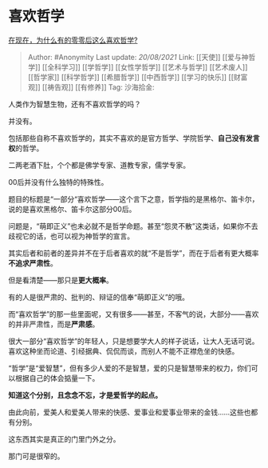 # 喜欢哲学
[在现在，为什么有的零零后这么喜欢哲学?](https://www.zhihu.com/question/436744133/answer/2073251596)

> Author: #Anonymity
> Last update: *20/08/2021*
> Link: [[天使]] [[爱与神哲学]] [[全科学习]] [[学哲学]] [[女性学哲学]] [[艺术与哲学]] [[艺术废人]] [[哲学家]] [[科学哲学]] [[希腊哲学]] [[中西哲学]] [[学习的快乐]] [[财富观]] [[祷告观]] [[有修养]]
> Tag:
> 沙海拾金:

人类作为智慧生物，还有不喜欢哲学的吗？

并没有。

包括那些自称不喜欢哲学的，其实不喜欢的是官方哲学、学院哲学、**自己没有发言权**的哲学。

二两老酒下肚，个个都是佛学专家、道教专家，儒学专家。

00后并没有什么独特的特殊性。

题目的标题是“一部分“喜欢哲学——这个言下之意，哲学指的是黑格尔、笛卡尔，说的是喜欢黑格尔、笛卡尔这部分00后。

问题是，“萌即正义”也未必就不是哲学命题。甚至“怨灵不散”这类话，如果你不去歧视它的话，也可以视为神哲学的宣言。

其实后者和前者的差异并不在于后者喜欢的就“不是哲学”，而在于后者有更大概率**不追求严肃性**。

但是看清楚——那只是**更大概率**。

有的人是很严肃的、批判的、辩证的信奉“萌即正义”的哦。

而“喜欢哲学”的那一些里面呢，又有很多——甚至，不客气的说，大部分——喜欢的并非严肃性，而是**严肃感**。

很大一部分“喜欢哲学”的年轻人，只是想要学大人的样子说话，让大人无话可说。喜欢这种坐而论道、引经据典、侃侃而谈，而别人不能不正襟危坐的快感。

“哲学”是“爱智慧”，但有多少人爱的不是智慧，爱的只是智慧带来的权力，你们可以根据自己的体会掂量一下。

**知道这个分别，且念念不忘，才是爱哲学的起点。**

由此向前，爱美人和爱美人带来的快感、爱事业和爱事业带来的金钱……这些也都有分别。

这东西其实是真正的门里门外之分。

那门可是很窄的。
